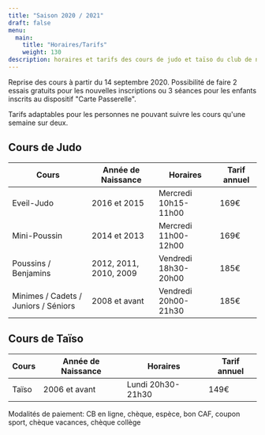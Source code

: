 ```yaml
---
title: "Saison 2020 / 2021"
draft: false
menu:
  main:
    title: "Horaires/Tarifs"
    weight: 130
description: horaires et tarifs des cours de judo et taïso du club de neuville sur sarthe
---
```


Reprise des cours à partir du 14 septembre 2020. Possibilité de faire 2 essais gratuits pour les nouvelles inscriptions ou 3 séances pour les enfants inscrits au dispositif "Carte Passerelle".

Tarifs adaptables pour les personnes ne pouvant suivre les cours qu'une semaine sur deux.

## Cours de Judo 
| Cours                                | Année de Naissance     | Horaires             | Tarif annuel |
|--------------------------------------|------------------------|----------------------|--------------|
| Eveil-Judo                           | 2016 et 2015           | Mercredi 10h15-11h00 | 169€         |
| Mini-Poussin                         | 2014 et 2013           | Mercredi 11h00-12h00 | 169€         |
| Poussins / Benjamins                 | 2012, 2011, 2010, 2009 | Vendredi 18h30-20h00 | 185€         |
| Minimes / Cadets / Juniors / Séniors | 2008 et avant          | Vendredi 20h00-21h30 | 185€         |

##  Cours de Taïso

| Cours | Année de Naissance | Horaires          | Tarif annuel |
|-------|--------------------|-------------------|--------------|
| Taïso | 2006 et avant      | Lundi 20h30-21h30 | 149€         |


Modalités de paiement: CB en ligne, chèque, espèce, bon CAF, coupon sport, chèque vacances, chèque collège
